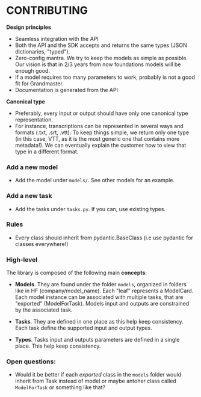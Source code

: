 # CONTRIBUTING

**Design principles**

- Seamless integration with the API
- Both the API and the SDK accepts and returns the same types (JSON dictionaries, "typed").
- Zero-config mantra. We try to keep the models as simple as possible. Our vision is that in 2/3 years from now foundations models will be enough good.
- If a model requires too many parameters to work, probably is not a good fit for Grandmaster.
- Documentation is generated from the API

**Canonical type**

- Preferably, every input or output should have only one canonical type representation.
- For instance, transcriptions can be represented in several ways and formats (.txt, .srt, .vtt). To keep things simple, we return only one type (in this case, VTT, as it is the most generic one that contains more metadata!). We can eventually explain the customer how to view that type in a different format.


### Add a new model

- Add the model under `models/`. See other models for an example.


### Add a new task

- Add the tasks under `tasks.py`. If you can, use existing types. 


### Rules 

- Every class should inherit from pydantic.BaseClass (i.e use pydantic for classes everywhere!)

### High-level

The library is composed of the following main **concepts**:

- **Models**. They are found under the folder `models`, organized in folders like in HF (company/model_name).
    Each "leaf" represents a ModelCard. Each model instance can be associated with multiple tasks, that are "exported" (ModelForTask). Models input and outputs are constrained by the associated task.

- **Tasks**. They are defined in one place as this help keep consistency. Each task define the supported input and output types.


- **Types**. Tasks input and outputs parameters are defined in a single place. This help keep consistency.

### Open questions:

- Would it be better if each _exported_ class in the `models` folder would inherit from Task instead of model or maybe antoher class called `ModelForTask` or something like that?